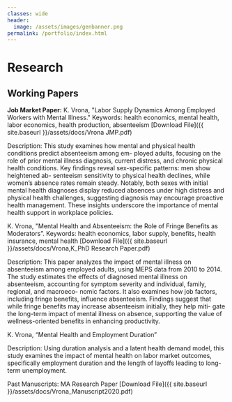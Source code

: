 ```yaml
---
classes: wide
header:
  image: /assets/images/genbanner.png
permalink: /portfolio/index.html
---
```




# Research

  
<h2 id="working-papers">Working Papers</h2> 

  
**Job Market Paper:** K. Vrona, "Labor Supply Dynamics Among Employed Workers with Mental Illness." Keywords: health economics, mental health, labor economics, health production, absenteeism
[Download File]({{ site.baseurl }}/assets/docs/Vrona JMP.pdf)

Description: This study examines how mental and physical health conditions predict absenteeism among em- ployed adults, focusing on the role of prior mental illness diagnosis, current distress, and chronic physical health conditions. Key findings reveal sex-specific patterns: men show heightened ab- senteeism sensitivity to physical health declines, while women’s absence rates remain steady. Notably, both sexes with initial mental health diagnoses display reduced absences under high distress and physical health challenges, suggesting diagnosis may encourage proactive health management. These insights underscore the importance of mental health support in workplace policies.


K. Vrona, "Mental Health and Absenteeism: the Role of Fringe Benefits as Moderators”. Keywords: health economics, labor supply, benefits, health insurance, mental health 
[Download File]({{ site.baseurl }}/assets/docs/Vrona,K_PhD Research Paper.pdf)


Description: This paper analyzes the impact of mental illness on absenteeism among employed adults, using MEPS data from 2010 to 2014. The study estimates the effects of diagnosed mental illness on absenteeism, accounting for symptom severity and individual, family, regional, and macroeco- nomic factors. It also examines how job factors, including fringe benefits, influence absenteeism. Findings suggest that while fringe benefits may increase absenteeism initially, they help miti- gate the long-term impact of mental illness on absence, supporting the value of wellness-oriented benefits in enhancing productivity.

K. Vrona, “Mental Health and Employment Duration”

Description: Using duration analysis and a latent health demand model, this study examines the impact of mental health on labor market outcomes, specifically employment duration and the length of layoffs leading to long-term unemployment.


Past Manuscripts: 
MA Research Paper
[Download File]({{ site.baseurl }}/assets/docs/Vrona_Manuscript2020.pdf)
